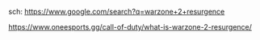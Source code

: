 sch: https://www.google.com/search?q=warzone+2+resurgence

https://www.oneesports.gg/call-of-duty/what-is-warzone-2-resurgence/
